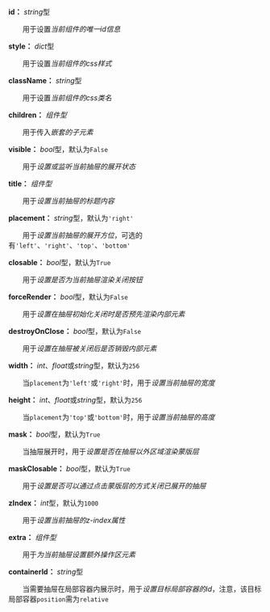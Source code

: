 **id：** *string*型

　　用于设置*当前组件的唯一id信息*

**style：** *dict*型

　　用于设置*当前组件的css样式*

**className：** *string*型

　　用于设置*当前组件的css类名*

**children：** *组件型*

　　用于传入*嵌套的子元素*

**visible：** *bool*型，默认为`False`

　　用于*设置或监听当前抽屉的展开状态*

**title：** *组件型*

　　用于*设置当前抽屉的标题内容*

**placement：** *string*型，默认为`'right'`

　　用于*设置当前抽屉的展开方位*，可选的有`'left'`、`'right'`、`'top'`、`'bottom'`

**closable：** *bool*型，默认为`True`

　　用于*设置是否为当前抽屉渲染关闭按钮*

**forceRender：** *bool*型，默认为`False`

　　用于*设置在抽屉初始化关闭时是否预先渲染内部元素*

**destroyOnClose：** *bool*型，默认为`False`

　　用于*设置在抽屉被关闭后是否销毁内部元素*

**width：** *int*、*float*或*string*型，默认为`256`

　　当`placement`为`'left'`或`'right'`时，用于*设置当前抽屉的宽度*

**height：** *int*、*float*或*string*型，默认为`256`

　　当`placement`为`'top'`或`'bottom'`时，用于*设置当前抽屉的高度*

**mask：** *bool*型，默认为`True`

　　当抽屉展开时，用于*设置是否在抽屉以外区域渲染蒙版层*

**maskClosable：** *bool*型，默认为`True`

　　用于*设置是否可以通过点击蒙版层的方式关闭已展开的抽屉*

**zIndex：** *int*型，默认为`1000`

　　用于*设置当前抽屉的z-index属性*

**extra：** *组件型*

　　用于*为当前抽屉设置额外操作区元素*

**containerId：** *string*型

　　当需要抽屉在局部容器内展示时，用于*设置目标局部容器的id*，注意，该目标局部容器`position`需为`relative`



